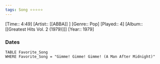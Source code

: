 ```yaml
---
tags: Song ⭐⭐⭐⭐⭐ 
---
```

[Time:: 4:49]
[Artist:: [[ABBA]] ]
[Genre:: Pop]
[Played:: 4]
[Album:: [[Greatest Hits Vol. 2 (1979)]]]
[Year:: 1979]
### Dates
````dataview
TABLE Favorite_Song
WHERE Favorite_Song = "Gimme! Gimme! Gimme! (A Man After Midnight)"
````